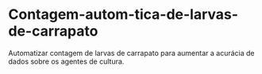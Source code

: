 # Contagem-autom-tica-de-larvas-de-carrapato
Automatizar contagem de larvas de carrapato para aumentar a acurácia de dados sobre os agentes de cultura.

